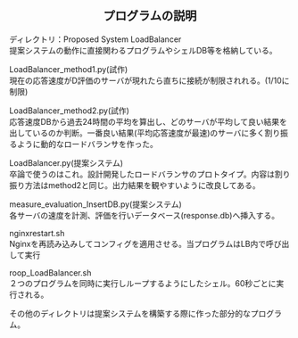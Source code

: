 
<h2 align="center">プログラムの説明</h2>

ディレクトリ：Proposed System LoadBalancer<br>
提案システムの動作に直接関わるプログラムやシェルDB等を格納している。<br>

LoadBalancer_method1.py(試作)<br>
現在の応答速度がD評価のサーバが現れたら直ちに接続が制限されれる。(1/10に制限)<br>

LoadBalancer_method2.py(試作)<br>
応答速度DBから過去24時間の平均を算出し、どのサーバが平均して良い結果を出しているのか判断。一番良い結果(平均応答速度が最速)のサーバに多く割り振るように動的なロードバランサを作った。<br>

LoadBalancer.py(提案システム)<br>
卒論で使うのはこれ。設計開発したロードバランサのプロトタイプ。内容は割り振り方法はmethod2と同じ。出力結果を観やすいように改良してある。<br>

measure_evaluation_InsertDB.py(提案システム)<br>
各サーバの速度を計測、評価を行いデータベース(response.db)へ挿入する。<br>

nginxrestart.sh<br>
Nginxを再読み込みしてコンフィグを適用させる。当プログラムはLB内で呼び出して実行<br>

roop_LoadBalancer.sh<br>
２つのプログラムを同時に実行しループするようにしたシェル。60秒ごとに実行される。<br>



その他のディレクトリは提案システムを構築する際に作った部分的なプログラム。



